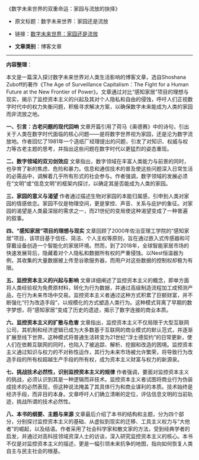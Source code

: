 《数字未来世界的双重命运：家园与流放的抉择》
- 原文标题：数字未来世界：家园还是流放
- 链接：[数字未来世界：家园还是流放](https://mp.weixin.qq.com/s/cm0vWijfhd5ObPA51HtV8g)

- **文章类别**：博客文章

---

**内容整理**：

本文是一篇深入探讨数字未来世界对人类生活影响的博客文章，选自Shoshana Zuboff的著作《The Age of Surveillance Capitalism：The Fight for a Human Future at the New Frontier of Power》。文章通过对比“感知家居”项目的理想与现实，揭示了监控资本主义的兴起及其对个人隐私和自由的侵蚀，呼吁人们正视数字时代中的权力失衡问题，积极寻求解决方案，以确保数字未来能成为人类的家园而非流放之地。

**一、引言：古老问题的现代回响**
文章开篇引用了荷马《奥德赛》中的诗句，引出关于人类在数字时代面临的核心问题——是将数字世界视为家园，还是沦为数字流放地。作者回忆了1981年一个造纸厂经理提出的问题，引发了对知识、权威与权力等古老主题的思考，并指出这些问题在数字时代以更猛烈的姿态重现。

**二、数字领域的双刃剑效应**
文章指出，数字领域在丰富人类能力与前景的同时，也孕育了新的焦虑、危险和暴力。信息和通信技术的普及使这些问题深入日常生活的必需品中，调解着几乎所有形式的社会参与。作者强调，数字领域的发展必须在“文明”或“信息文明”的框架内探讨，以确定其是否能成为人类的家园。

**三、家园的意义与渴望**
作者通过描述生物对家园的本能归属感，引申到人类对家园的情感依恋。家园不仅是物理空间，更是掌控、声音、关系与庇护的象征。对家园的渴望是人类最深层的需求之一，而21世纪的变局使这种渴望变成了一种普遍的叙事。

**四、“感知家居”项目的理想与现实**
文章回顾了2000年佐治亚理工学院的“感知家居”项目，该项目基于信任、简洁、个人主权等原则，旨在通过嵌入式传感器和可穿戴设备创造一个智能化的家居环境。然而，到了2018年，全球智能家居市场的快速发展背后，隐藏着对个人隐私和数据所有权的严重侵蚀。以Nest恒温器为例，其收集的大量数据被上传至谷歌服务器，而用户对这些数据的控制权却极为有限。

**五、监控资本主义的兴起与影响**
文章详细阐述了监控资本主义的概念，即单方面将人类经验视为免费原材料，转化为行为数据，并通过高级制造流程加工成预测产品，在行为未来市场中交易。监控资本主义者通过这种方式积累了巨额财富，并不断强化“行为改造手段”，以规模化的方式塑造人类行为。这种模式背离了早期的数字梦想，将“感知家居”变成了历史的遗迹，揭示了数字连接的商业本质。

**六、监控资本主义的扩散与危害**
文章指出，监控资本主义不仅局限于大型互联网公司，其机制和经济逻辑已成为大多数基于互联网的商业模式的默认范式，并逐渐扩展至线下世界。这种模式将普通生活转变为21世纪“浮士德契约”的日常更新，使人们在依赖互联网的同时，也陷入了被追踪、解析、挖掘和改造的困境。监控资本主义通过知识与权力的不对称性运作，其行为未来市场被允许繁荣，将导致行为改造手段的所有权超越生产手段的所有权，成为资本主义财富与权力的新源泉。

**七、挑战技术必然性，识别监控资本主义的规律**
作者强调，要面对监控资本主义的挑战，必须认识到其是一种逻辑而非技术。监控资本主义者试图将商业行为伪装成技术的必然表现，但这种说法掩盖了其具体行为和商业谋利的本质。技术始终是经济手段，而非目的本身。文章呼吁人们确立清晰的定位，评估信息文明的当前轨迹，挑战所谓的技术必然性。

**八、本书的纲要、主题与来源**
文章最后介绍了本书的结构和主题，分为四个部分，分别探讨监控资本主义的基础、从虚拟到现实的迁移、工具主义权力与“大他者”的崛起，以及结语。作者采用了社会科学家和散文家的方法，受到经典学者的启发，并通过对高科技领域资深人士的访谈，深入研究监控资本主义的核心。本书不仅是对监控资本主义的描述，更是一幅引领未来抗争的地图，指向如何恢复人类自主与民主社会的根基。
